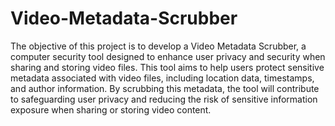 # Video-Metadata-Scrubber
The objective of this project is to develop a Video Metadata Scrubber, a computer security tool designed to enhance user privacy and security when sharing
and storing video files. This tool aims to help users protect sensitive metadata
associated with video files, including location data, timestamps, and author
information. By scrubbing this metadata, the tool will contribute to safeguarding user privacy and reducing the risk of sensitive information exposure when
sharing or storing video content.
